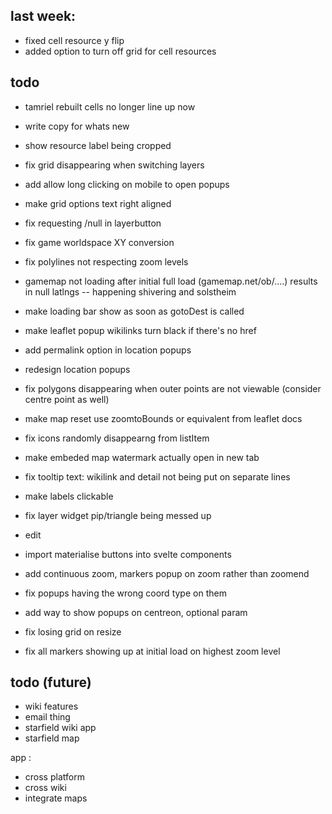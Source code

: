 ## last week:

- fixed cell resource y flip
- added option to turn off grid for cell resources





## todo

- tamriel rebuilt cells no longer line up now
- write copy for whats new

- show resource label being cropped



- fix grid disappearing when switching layers
- add allow long clicking on mobile to open popups
- make grid options text right aligned
- fix requesting /null in layerbutton
- fix game worldspace XY conversion
- fix polylines not respecting zoom levels
- gamemap not loading after initial full load (gamemap.net/ob/....) results in null latlngs -- happening shivering and solstheim
- make loading bar show as soon as gotoDest is called
- make leaflet popup wikilinks turn black if there's no href
- add permalink option in location popups
- redesign location popups
- fix polygons disappearing when outer points are not viewable (consider centre point as well)
- make map reset use zoomtoBounds or equivalent from leaflet docs
- fix icons randomly disappearng from listItem
- make embeded map watermark actually open in new tab
- fix tooltip text: wikilink and detail not being put on separate lines
- make labels clickable
- fix layer widget pip/triangle being messed up
- edit
- import materialise buttons into svelte components
- add continuous zoom, markers popup on zoom rather than zoomend
- fix popups having the wrong coord type on them
- add way to show popups on centreon, optional param
- fix losing grid on resize
- fix all markers showing up at initial load on highest zoom level

## todo (future)
- wiki features
- email thing
- starfield wiki app
- starfield map

app :
- cross platform
- cross wiki
- integrate maps